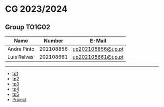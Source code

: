 # CG 2023/2024

## Group T01G02
| Name             | Number    | E-Mail             |
| ---------------- | --------- | ------------------ |
| Andre Pinto      | 202108856 | up202108856@up.pt  |
| Luis Relvas      | 202108661 | up202108661@up.pt  |

----

  - [tp1](tp1/README.md)
  - [tp2](tp2/README.md)
  - [tp3](tp3/README.md)
  - [tp4](tp4/README.md)
  - [tp5](tp5/README.md)
  - [Project](proj/README.md)